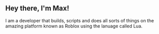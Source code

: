 ## Hey there, I'm Max!

I am a developer that builds, scripts and does all sorts of things on the amazing platform known as Roblox using the lanuage called Lua.
